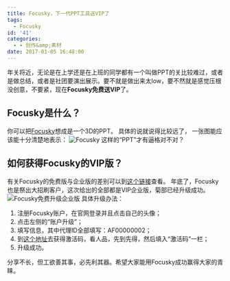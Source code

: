 ```yaml
---
title: Focusky，下一代PPT工具送VIP了
tags:
  - Focusky
id: '41'
categories:
  - - 创作&amp;素材
date: 2017-01-05 16:48:00
---
```


年关将近，无论是在上学还是在上班的同学都有一个叫做PPT的关比较难过，或者是做总结，或者是社团要演出展示。要不就是做出来太low，要不然就是感觉压根没创意，不要紧，现在**Focusky免费送VIP**了。

## Focusky是什么？

你可以把[Focusky](http://www.focusky.com.cn/)想成是一个3D的PPT。 具体的说就说得比较远了， 一张图能应该能十分清楚地表示： ![Focusky](https://ooo.0o0.ooo/2017/01/05/586e006e3e659.jpg) 这样的“PPT”才有逼格对不对？

## 如何获得Focusky的VIP版？

有关Focusky的免费版与企业版的差别可以到[这个链接](http://focusky.com.cn/buy)查看。 年底了，Focusky也是祭出大招刷客户，这次给出的全部都是VIP企业版，菊部已经升级成功。 ![Focusky免费升级企业版](https://ooo.0o0.ooo/2017/01/05/586e0666708e0.png) 具体升级办法：

1.  注册Focusky账户，在官网登录并且点击自己的头像；
2.  点击左侧的“账户升级”；
3.  填写信息，其中代理ID全部填写：AF00000002；
4.  到[这个地址](http://pan.baidu.com/s/1hsFl4Xm)去获得激活码，看人品，先到先得，然后填入“激活码”一栏；
5.  升级成功。

分享不长，但工欲善其事，必先利其器。希望大家能用Focusky成功赢得大家的青睐。